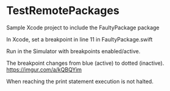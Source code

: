 # TestRemotePackages
Sample Xcode project to include the FaultyPackage package

In Xcode, set a breakpoint in line 11 in FaultyPackage.swift

Run in the Simulator with breakpoints enabled/active.

The breakpoint changes from blue (active) to dotted (inactive).
https://imgur.com/a/kQBQYim

When reaching the print statement execution is not halted.
